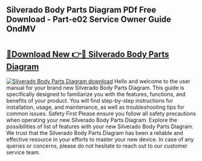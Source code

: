 ## Silverado Body Parts Diagram PDf Free Download - Part-e02 Service Owner Guide OndMV

# <h2><a href="http://dfleme.blite.top/?on=Silverado+Body+Parts+Diagram">🔗Download New 👉🔴 Silverado Body Parts Diagram</a></h2>

[![Silverado Body Parts Diagram download](https://i.imgur.com/lujVjoI.png)](http://dfleme.blite.top/?on=Silverado+Body+Parts+Diagram)
Hello and welcome to the user manual for your brand new Silverado Body Parts Diagram. This guide is specifically designed to familiarize you with the features, functions, and benefits of your product. You will find step-by-step instructions for installation, usage, and maintenance, as well as troubleshooting tips for common issues. Safety First Please ensure you follow all safety precautions when operating your new Silverado Body Parts Diagram. Explore the possibilities of list of features with your new Silverado Body Parts Diagram. We trust that the Silverado Body Parts Diagram has been a reliable and effective resource in your efforts to master your new device. In case of any queries or concerns, please do not hesitate to reach out to our customer service team.
